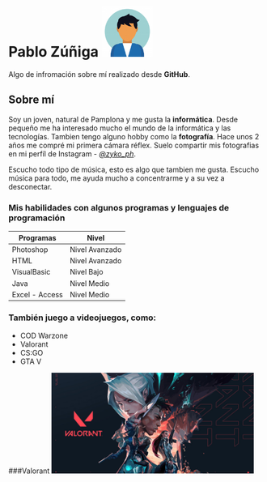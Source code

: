# Pablo Zúñiga  <img src="perfil.jpg" width="100px" justify:right />

Algo de infromación sobre mí realizado desde **GitHub**.  



## Sobre mí

Soy un joven, natural de Pamplona y me gusta la **informática**. Desde pequeño me ha interesado mucho el mundo de la informática y las tecnologías. Tambien tengo alguno hobby como la **fotografía**. Hace unos 2 años me compré mi primera cámara réflex. Suelo compartir mis fotografias en mi perfíl de Instagram - [_@zyko_ph_](https://www.instagram.com/zyko_ph/).

Escucho todo tipo de música, esto es algo que tambien me gusta. Escucho música para todo, me ayuda mucho a concentrarme y a su vez a desconectar.

### Mis habilidades con algunos programas y lenguajes de programación

|Programas|Nivel|
|--|--|
|Photoshop      |Nivel Avanzado
|HTML           | Nivel Avanzado
|VisualBasic    | Nivel Bajo
|Java           | Nivel Medio
|Excel - Access | Nivel Medio

### También juego a videojuegos, como:
- COD Warzone
- Valorant
- CS:GO
- GTA V

###Valorant
<img src="valorant.jpg" width="400px"/>
